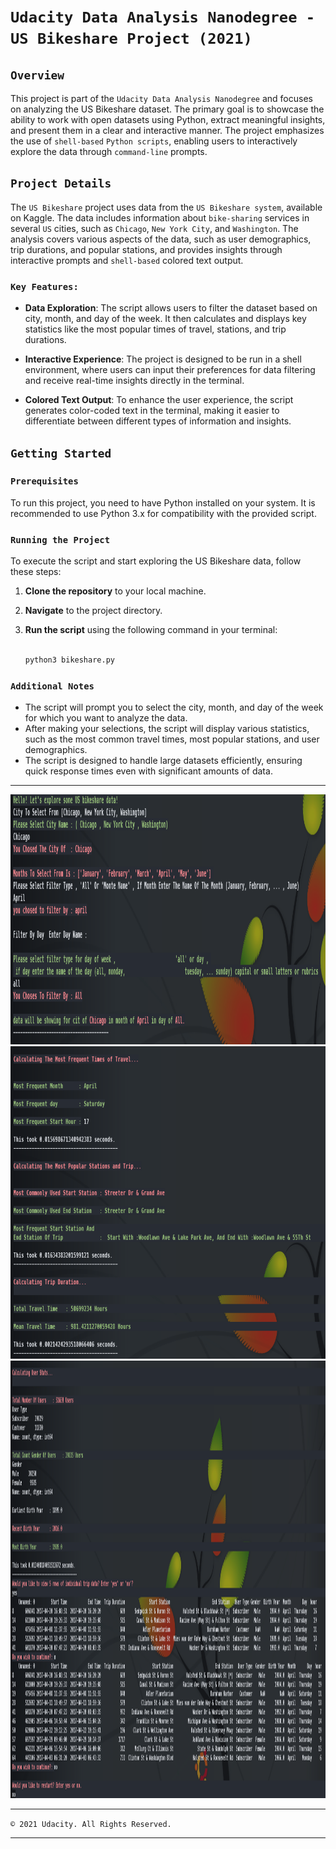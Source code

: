 
# ```Udacity Data Analysis Nanodegree - US Bikeshare Project (2021)```

## ```Overview```

This project is part of the ```Udacity Data Analysis Nanodegree``` and focuses on analyzing the US Bikeshare dataset. The primary goal is to showcase the ability to work with open datasets using Python, extract meaningful insights, and present them in a clear and interactive manner. The project emphasizes the use of ```shell-based``` ```Python scripts```, enabling users to interactively explore the data through ```command-line``` prompts.

## ```Project Details```

The ```US Bikeshare``` project uses data from the ```US Bikeshare system```, available on Kaggle. The data includes information about ```bike-sharing``` services in several ```US``` cities, such as ```Chicago```, ```New York City```, and ```Washington```. The analysis covers various aspects of the data, such as user demographics, trip durations, and popular stations, and provides insights through interactive prompts and ```shell-based``` colored text output.

### ```Key Features:```

- **Data Exploration**: The script allows users to filter the dataset based on city, month, and day of the week. It then calculates and displays key statistics like the most popular times of travel, stations, and trip durations.
  
- **Interactive Experience**: The project is designed to be run in a shell environment, where users can input their preferences for data filtering and receive real-time insights directly in the terminal.
  
- **Colored Text Output**: To enhance the user experience, the script generates color-coded text in the terminal, making it easier to differentiate between different types of information and insights.

## ```Getting Started```

### ```Prerequisites```

To run this project, you need to have Python installed on your system. It is recommended to use Python 3.x for compatibility with the provided script.

### ```Running the Project```

To execute the script and start exploring the US Bikeshare data, follow these steps:

1. **Clone the repository** to your local machine.
2. **Navigate** to the project directory.
3. **Run the script** using the following command in your terminal:

   ```bash

   python3 bikeshare.py

   ```

### ```Additional Notes```

- The script will prompt you to select the city, month, and day of the week for which you want to analyze the data.
- After making your selections, the script will display various statistics, such as the most common travel times, most popular stations, and user demographics.
- The script is designed to handle large datasets efficiently, ensuring quick response times even with significant amounts of data.

---

<p align="center">
  
  <img src="res/us_bike_1.png" width="100%" height="400px">

  <img src="res/us_bike_2.png" width="100%" height="500px">

  <img src="res/us_bike_3.png" width="100%" height="700px">
</p>


---

```© 2021 Udacity. All Rights Reserved.```

---
